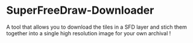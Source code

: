 # SuperFreeDraw-Downloader
A tool that allows you to download the tiles in a SFD layer and stich them together into a single high resolution image for your own archival !
